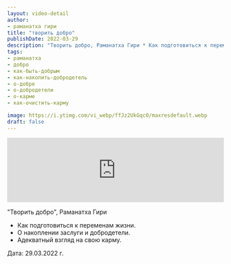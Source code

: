 ```yaml
---
layout: video-detail
author:
- раманатха гири
title: "творить добро"
publishDate: 2022-03-29
description: "Творить добро, Раманатха Гири * Как подготовиться к переменам жизни. * О накоплении заслуги и добродетели. * Адекватный взгляд на свою карму.   Дата  29.03.2022 г."
tags: 
- раманатха
- добро
- как-быть-добрым
- как-накопить-добродетель
- о-добре
- о-добродетели
- о-карме
- как-очистить-карму

image: https://i.ytimg.com/vi_webp/ffJz2UkGqc0/maxresdefault.webp
draft: false
---
```


<iframe width="100%" src="https://www.youtube.com/embed/ffJz2UkGqc0" frameborder="0" allowfullscreen=""></iframe> 

 "Творить добро", Раманатха Гири

* Как подготовиться к переменам жизни.
* О накоплении заслуги и добродетели.
* Адекватный взгляд на свою карму.

  
 Дата: 29.03.2022 г.

  

 